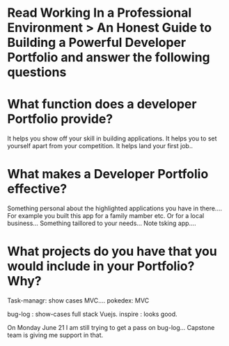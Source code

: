 # Read Working In a Professional Environment > An Honest Guide to Building a Powerful Developer Portfolio and answer the following questions
# What function does a developer Portfolio provide?

It helps you show off your skill in building applications. It helps you to set yourself apart from your competition.  It helps land your first job..

# What makes a Developer Portfolio effective?
Something personal about the highlighted applications you have in there....
For example you built this app for a family mamber etc. Or for a local business... Something taillored to your needs... Note tsking app....


# What projects do you have that you would include in your Portfolio? Why?

Task-managr: show cases MVC....
pokedex:   MVC

bug-log :  show-cases full stack Vuejs.
inspire : looks good.

On Monday June 21 I am still trying to get a pass on bug-log... Capstone team is giving me support in that.

